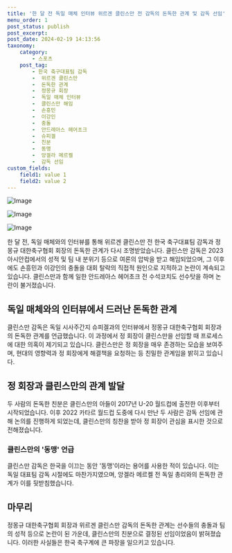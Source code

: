 ```yaml
---
title: '한 달 전 독일 매체 인터뷰 위르겐 클린스만 전 감독의 돈독한 관계 및 감독 선임'
menu_order: 1
post_status: publish
post_excerpt: 
post_date: 2024-02-19 14:13:56
taxonomy:
    category:
        - 스포츠
    post_tag:
        - 한국 축구대표팀 감독
        -  위르겐 클린스만
        -  돈독한 관계
        -  정몽규 회장
        -  독일 매체 인터뷰
        -  클린스만 해임
        -  손흥민
        -  이강인
        -  충돌
        -  안드레아스 헤어초크
        -  슈피겔
        -  친분
        -  동맹
        -  앙겔라 메르켈
        -  감독 선임
custom_fields:
    field1: value 1
    field2: value 2
---
```


![Image](https://imgnews.pstatic.net/image/421/2024/02/19/0007359287_001_20240219114801489.jpg?type=w647)

![Image](https://imgnews.pstatic.net/image/421/2024/02/19/0007359287_002_20240219114801703.jpg?type=w647)

![Image](https://imgnews.pstatic.net/image/421/2024/02/19/0007359287_003_20240219114801919.jpg?type=w647)

한 달 전, 독일 매체와의 인터뷰를 통해 위르겐 클린스만 전 한국 축구대표팀 감독과 정몽규 대한축구협회 회장의 돈독한 관계가 다시 조명받았습니다. 클린스만 감독은 2023 아시안컵에서의 성적 및 팀 내 분위기 등으로 여론의 압박을 받고 해임되었으며, 그 이후에도 손흥민과 이강인의 충돌을 대회 탈락의 직접적 원인으로 지적하고 논란이 계속되고 있습니다. 클린스만과 함께 일한 안드레아스 헤어초크 전 수석코치도 선수탓을 하며 논란이 불거졌습니다.
## 독일 매체와의 인터뷰에서 드러난 돈독한 관계
클린스만 감독은 독일 시사주간지 슈피겔과의 인터뷰에서 정몽규 대한축구협회 회장과의 돈독한 관계를 언급했습니다. 이 과정에서 정 회장이 클린스만을 선임할 때 프로세스에 대한 의혹이 제기되고 있습니다. 클린스만은 정 회장을 매우 존경하는 모습을 보여주며, 현대의 영향력과 정 회장에게 해결책을 요청하는 등 친밀한 관계임을 밝히고 있습니다.
## 정 회장과 클린스만의 관계 발달
두 사람의 돈독한 친분은 클린스만의 아들이 2017년 U-20 월드컵에 출전한 이후부터 시작되었습니다. 이후 2022 카타르 월드컵 도중에 다시 만난 두 사람은 감독 선임에 관해 논의를 진행하게 되었는데, 클린스만의 칭찬을 받아 정 회장이 관심을 표시한 것으로 전해졌습니다.
### 클린스만의 '동맹' 언급
클린스만 감독은 한국을 이끄는 동안 '동맹'이라는 용어를 사용한 적이 있습니다. 이는 독일 대표팀 감독 시절에도 마찬가지였으며, 앙겔라 메르켈 전 독일 총리와의 돈독한 관계가 이를 뒷받침했습니다.
## 마무리
정몽규 대한축구협회 회장과 위르겐 클린스만 감독의 돈독한 관계는 선수들의 충돌과 팀의 성적 등으로 논란이 된 가운데, 클린스만의 친분으로 결정된 선임이었음이 밝혀졌습니다. 이러한 사실들은 한국 축구계에 큰 파장을 일으키고 있습니다.
